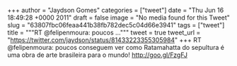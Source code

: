 
+++
author = "Jaydson Gomes"
categories = ["tweet"]
date = "Thu Jun 16 18:49:28 +0000 2011"
draft = false
image = "No media found for this Tweet"
slug = "63807fbc06feaa441b38fb782dec5c04d66e3941"
tags = ["tweet"]
title = """RT @felipenmoura: poucos ..."""
tweet = true
tweet_url = "https://twitter.com/jaydson/status/81433223355305984"
+++
RT @felipenmoura: poucos conseguem ver como Ratamahatta do sepultura é uma obra de arte brasileira para o mundo! http://goo.gl/FzgFJ
